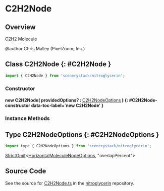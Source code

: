 # C2H2Node

## Overview

C2H2 Molecule

@author Chris Malley (PixelZoom, Inc.)

## Class C2H2Node {: #C2H2Node }


```js
import { C2H2Node } from 'scenerystack/nitroglycerin';
```
### Constructor

#### new C2H2Node( providedOptions? : <span style="font-weight: 400;">[C2H2NodeOptions](../nitroglycerin/C2H2Node.md#C2H2NodeOptions)</span> ) {: #C2H2Node-constructor data-toc-label='new C2H2Node' }

### Instance Methods





## Type C2H2NodeOptions {: #C2H2NodeOptions }


```js
import type { C2H2NodeOptions } from 'scenerystack/nitroglycerin';
```


[StrictOmit](../phet-core/StrictOmit.md)&lt;[HorizontalMoleculeNodeOptions](../nitroglycerin/HorizontalMoleculeNode.md#HorizontalMoleculeNodeOptions), "overlapPercent"&gt;



## Source Code

See the source for [C2H2Node.ts](https://github.com/phetsims/nitroglycerin/blob/main/js/nodes/C2H2Node.ts) in the [nitroglycerin](https://github.com/phetsims/nitroglycerin) repository.

